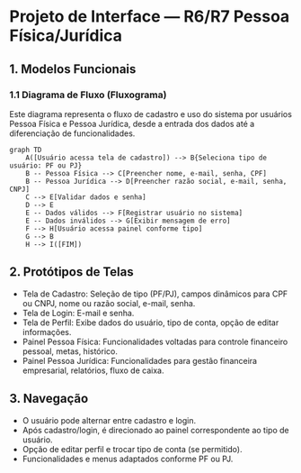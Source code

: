 # Projeto de Interface — R6/R7 Pessoa Física/Jurídica

## 1. Modelos Funcionais

### 1.1 Diagrama de Fluxo (Fluxograma)

Este diagrama representa o fluxo de cadastro e uso do sistema por usuários Pessoa Física e Pessoa Jurídica, desde a entrada dos dados até a diferenciação de funcionalidades.

```mermaid
graph TD
    A([Usuário acessa tela de cadastro]) --> B{Seleciona tipo de usuário: PF ou PJ}
    B -- Pessoa Física --> C[Preencher nome, e-mail, senha, CPF]
    B -- Pessoa Jurídica --> D[Preencher razão social, e-mail, senha, CNPJ]
    C --> E[Validar dados e senha]
    D --> E
    E -- Dados válidos --> F[Registrar usuário no sistema]
    E -- Dados inválidos --> G[Exibir mensagem de erro]
    F --> H[Usuário acessa painel conforme tipo]
    G --> B
    H --> I([FIM])
```

## 2. Protótipos de Telas

- Tela de Cadastro: Seleção de tipo (PF/PJ), campos dinâmicos para CPF ou CNPJ, nome ou razão social, e-mail, senha.
- Tela de Login: E-mail e senha.
- Tela de Perfil: Exibe dados do usuário, tipo de conta, opção de editar informações.
- Painel Pessoa Física: Funcionalidades voltadas para controle financeiro pessoal, metas, histórico.
- Painel Pessoa Jurídica: Funcionalidades para gestão financeira empresarial, relatórios, fluxo de caixa.

## 3. Navegação

- O usuário pode alternar entre cadastro e login.
- Após cadastro/login, é direcionado ao painel correspondente ao tipo de usuário.
- Opção de editar perfil e trocar tipo de conta (se permitido).
- Funcionalidades e menus adaptados conforme PF ou PJ.
